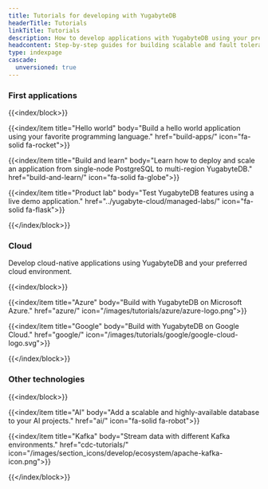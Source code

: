 ```yaml
---
title: Tutorials for developing with YugabyteDB
headerTitle: Tutorials
linkTitle: Tutorials
description: How to develop applications with YugabyteDB using your preferred environment, software and programming language.
headcontent: Step-by-step guides for building scalable and fault tolerant applications with YugabyteDB using your favorite programming language, software, and services
type: indexpage
cascade:
  unversioned: true
---
```


### First applications

{{<index/block>}}

  {{<index/item
    title="Hello world"
    body="Build a hello world application using your favorite programming language."
    href="build-apps/"
    icon="fa-solid fa-rocket">}}

  {{<index/item
    title="Build and learn"
    body="Learn how to deploy and scale an application from single-node PostgreSQL to multi-region YugabyteDB."
    href="build-and-learn/"
    icon="fa-solid fa-globe">}}

  {{<index/item
    title="Product lab"
    body="Test YugabyteDB features using a live demo application."
    href="../yugabyte-cloud/managed-labs/"
    icon="fa-solid fa-flask">}}

{{</index/block>}}

### Cloud

Develop cloud-native applications using YugabyteDB and your preferred cloud environment.

{{<index/block>}}

  {{<index/item
    title="Azure"
    body="Build with YugabyteDB on Microsoft Azure."
    href="azure/"
    icon="/images/tutorials/azure/azure-logo.png">}}

  {{<index/item
    title="Google"
    body="Build with YugabyteDB on Google Cloud."
    href="google/"
    icon="/images/tutorials/google/google-cloud-logo.svg">}}

{{</index/block>}}

### Other technologies

{{<index/block>}}

  {{<index/item
    title="AI"
    body="Add a scalable and highly-available database to your AI projects."
    href="ai/"
    icon="fa-solid fa-robot">}}

  {{<index/item
    title="Kafka"
    body="Stream data with different Kafka environments."
    href="cdc-tutorials/"
    icon="/images/section_icons/develop/ecosystem/apache-kafka-icon.png">}}

{{</index/block>}}

